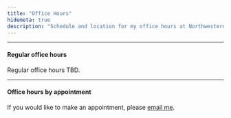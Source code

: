 ```yaml
---
title: "Office Hours"
hidemeta: true
description: "Schedule and location for my office hours at Northwestern University."
---
```


--- 

#### Regular office hours

Regular office hours TBD. 
<script>
  defer language="javascript" type="text/javascript"  src="{{ "/js/calendly.js" | urlize | relURL }}">
</script>
<div class="calendly">
<script type="text/javascript" src="https://assets.calendly.com/assets/external/widget.js"></script>
</div>

---

#### Office hours by appointment

If you would like to make an appointment, please [email me](cdavis@u.northestern.edu).
